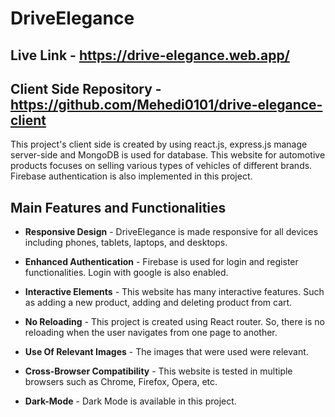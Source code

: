 # DriveElegance

## **Live Link** - <a href="https://drive-elegance.web.app/">https://drive-elegance.web.app/</a>

## **Client Side Repository** - <a href="https://github.com/Mehedi0101/drive-elegance-client">https://github.com/Mehedi0101/drive-elegance-client</a>

This project's client side is created by using react.js, express.js manage server-side and MongoDB is used for database. This website for automotive products focuses on selling various types of vehicles of different brands. Firebase authentication is also implemented in this project.

## Main Features and Functionalities
- **Responsive Design** - DriveElegance is made responsive for all devices including phones, tablets, laptops, and desktops.

- **Enhanced Authentication** - Firebase is used for login and register functionalities. Login with google is also enabled.

- **Interactive Elements** - This website has many interactive features. Such as adding a new product, adding and deleting product from cart.

- **No Reloading** - This project is created using React router. So, there is no reloading when the user navigates from one page to another.

- **Use Of Relevant Images** - The images that were used were relevant.

- **Cross-Browser Compatibility** - This website is tested in multiple browsers such as Chrome, Firefox, Opera, etc.

- **Dark-Mode** - Dark Mode is available in this project.